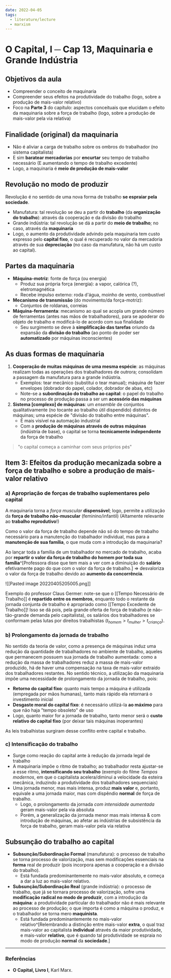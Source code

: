 ```yaml
---
date: 2022-04-05
tags:
  - literature/lecture
  - marxism
---
```

# O Capital, I ─ Cap 13, Maquinaria e Grande Indústria
## Objetivos da aula
- Compreender o conceito de maquinaria
- Compreender seus efeitos na produtividade do trabalho (logo, sobre a produção de mais-valor relativo)
- Foco na **Parte 3** do capítulo: aspectos conceituais que elucidam o efeito da maquinaria sobre a força de trabalho (logo, sobre a produção de mais-valor pela via relativa)

## Finalidade (original) da maquinaria
- Não é aliviar a carga de trabalho sobre os ombros do trabalhador (no sistema capitalista)
- E sim **baratear mercadorias** por **encurtar** seu tempo de trabalho necessário (E aumentando o tempo de trabalho excedente)
- Logo, a maquinaria é **meio de produção de mais-valor**

## Revolução no modo de produzir
Revolução é no sentido de uma nova forma de trabalho **se espraiar pela sociedade**.
- Manufatura: tal revolução se deu a partir do **trabalho** (da **organização do trabalho**): através da cooperação e da divisão do trabalho
- Grande indústria: tal revolução se dá a partir do **meio de trabalho**; no caso, através da **maquinaria**
- Logo, o aumento da produtividade advindo pela maquinaria tem custo expresso pelo **capital fixo**, o qual é recuperado no valor da mercadoria através de sua **depreciação** (no caso da manufatura, não há um custo ao capital). 

## Partes da maquinaria
- **Máquina-motriz**: fonte de força (ou energia)
	- Produz sua própria força (energia): a vapor, calórica (?), eletromagnética
	- Recebe impulso externo: roda d'água, moinho de vento, combustível
- **Mecanismo de transmissão** (do movimento/da força-motriz): 
	- Conjuntos de roldanas, correias
- **Máquina-ferramenta**: mecanismo ao qual se acopla um grande número de ferramentas (antes nas mãos de trabalhadores), para se apoderar do objeto de trabalho e modificá-lo de acordo com sua finalidade
	- Seu surgimento se deve à **simplificação das tarefas** oriundo da expansão da **divisão do trabalho** (ao ponto de poder ser **automatizado** por máquinas inconscientes)

## As duas formas de maquinaria
1. **Cooperação de muitas máquinas de uma mesma espécie**: as máquinas realizam todas as operações dos trabalhadores de outrora; consolidam a passagem da manufatura para a grande indústria.
	* Exemplos: tear mecânico (substitui o tear manual); máquina de fazer envelopes (dobrador do papel, colador, dobrador de abas, etc)
	* Note-se a **subordinação do trabalho ao capital**: o papel do trabalho no processo de produção passa a ser um **acessório das máquinas**
2. **Sistema [complexo] de máquinas**: um *ensemble* de conjuntos qualitativamente (no tocante ao trabalho útil dispendido) distintos de máquinas; uma espécie de "divisão do trabalho entre máquinas".
	* É mais visível na automação industrial
	* Com a **produção de máquinas através de outras máquinas** (indústria de base), o capital se torna **tecnicamente independente** da força de trabalho
> "o capital começa a caminhar com seus próprios pés"

## Item 3: Efeitos da produção mecanizada sobre a força de trabalho e sobre a produção de mais-valor relativo
### a) Apropriação de forças de trabalho **suplementares** pelo capital
A maquinaria torna a *força muscular* **dispensável**; logo, permite a utilização da **força de trabalho não-muscular** (feminino/infantil) (Altamente relevante ao **trabalho reprodutivo**!)

Como o valor da força de trabalho depende não só do tempo de trabalho necessário para a manutenção do trabalhador individual, mas para a **manutenção de sua família**, o que muda com a introdução da maquinaria? 

Ao lançar toda a família de um trabalhador no mercado de trabalho, acaba por **repartir o valor da força de trabalho do homem por toda sua família**^[Professora disse que tem mais a ver com a diminuição do **salário** efetivamente pago do que com o valor da força de trabalho.] => desvaloriza o valor da força de trabalho devido ao **aumento da concorrência**.

![[Pasted image 20220405205005.png]]

Exemplo do professor Claus Germer: note-se que o [[Tempo Necessário de Trabalho]] é **repartido entre os membros**, enquanto todo o restante da jornada conjunta de trabalho é apropriado como [[Tempo Excedente de Trabalho]]! Isso se dá pois, pela grande oferta de força de trabalho (e não-tão-grande demanda pelo capitalista), os salários dos trabalhadores se conformam pelas lutas por direitos trabalhistas ($t_{homem} > t_{mulher} > t_{criança}$). 

### b) Prolongamento da jornada de trabalho
No sentido da teoria de valor, como a presença de máquinas induz uma redução da quantidade de trabalhadores no ambiente de trabalho, aqueles que permanecem possuem sua jornada de trabalho aumentada: como a redução da massa de trabalhadores reduz a massa de mais-valor produzido, há de haver uma compensação na taxa de mais-valor extraído dos trabalhadores restantes. No sentido técnico, a utilização da maquinaria impõe uma necessidade de prolongamento da jornada de trabalho, pois:
- **Retorno do capital fixo**: quanto mais tempo a máquina é utilizada (empregada por mãos humanas), tanto mais rápido ela retornará o investimento inicial
- **Desgaste moral do capital fixo**: é necessário utilizá-la **ao máximo** para que não haja "tempo obsoleto" de uso
- Logo, quanto maior for a jornada de trabalho, tanto menor será o **custo relativo do capital fixo** (por deixar tais máquinas inoperantes)

As leis trabalhistas surgiram desse conflito entre capital e trabalho.

### c) Intensificação do trabalho
- Surge como reação do capital ante à redução da jornada legal de trabalho
- A maquinaria impõe o ritmo de trabalho; ao trabalhador resta ajustar-se a esse ritmo, **intensificando seu trabalho** (exemplo do filme *Tempos modernos*, em que o capitalista acelera/diminui a velocidade da esteira mecânica, induzindo a produtividade dos trabalhadores sequenciais)
- Uma jornada menor, mas mais intensa, produz **mais valor** e, portanto, equivale a uma jornada maior, mas com dispêndio **normal** de força de trabalho. 
	- Logo, o prolongamento da jornada *com intensidade aumentada* geram mais-valor pela via absoluta
	- Porém, a generalização da jornada menor mas mais intensa & com introdução de máquinas, ao afetar as indústrias de subsistência da força de trabalho, geram mais-valor pela via relativa

## Subsunção do trabalho ao capital
- **Subsunção/Subordinação Formal** (manufatura): o processo de trabalho se torna processo de valorização, mas sem modificações essenciais na **forma** real de produzir (pois incorpora apenas a cooperação e a divisão do trabalho). 
	- Está fundada predominantemente no mais-valor absoluto, e começa a dar a luz ao mais-valor relativo.
- **Subsunção/Subordinação Real** (grande indústria): o processo de trabalho, que já se tornara processo de valorização, sofre uma **modificação radical no modo de produzir**, com a introdução da **máquina**: a produtividade particular do trabalhador não é mais relevante ao processo de produção; o que importa é como a máquina o produz, e o trabalhador se torna mero **maquinista**. 
	- Está fundada predominantemente no mais-valor relativo^[Relembrando a distinção entre mais-valor **extra**, o qual traz mais-valor ao capitalista **individual** através da maior produtividade, e mais-valor **relativo**, que é quando tal produtividade se espraia no modo de produção **normal** da **sociedade**.]


---
### Referências
- **O Capital, Livro I**, Karl Marx. 